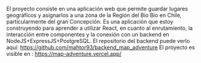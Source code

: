 El proyecto consiste en una aplicación web que permite guardar lugares geográficos y asignarlos a una zona de la Región del Bio Bio en Chile, particularmente del gran Concepción.
Es una aplicación que estoy construyendo para aprender a utilizar React, en cuanto al enrutamiento, la interacción entre componentes y la conexión con un backend en NodeJS+ExpressJS+PostgreSQL.
El repositorio del backend puede verlo aquí: https://github.com/mahtor93/backend_map_adventure
El proyecto es visible en : https://map-adventure.vercel.app/
